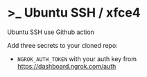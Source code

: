 # >_ Ubuntu SSH / xfce4
Ubuntu SSH use Github action




Add three secrets to your cloned repo:
  * `NGROK_AUTH_TOKEN` with your auth key from https://dashboard.ngrok.com/auth
